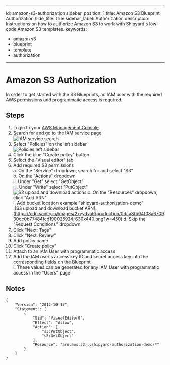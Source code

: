 
---
id: amazon-s3-authorization
sidebar_position: 1
title: Amazon S3 Blueprint Authorization
hide_title: true
sidebar_label: Authorization
description: Instructions on how to authorize Amazon S3 to work with Shipyard's low-code Amazon S3 templates.
keywords:
- amazon s3
- blueprint
- template
- authorization
---

# Amazon S3 Authorization
In order to get started with the S3 Blueprints, an IAM user with the required AWS permissions and programmatic access is required.

## Steps

1. Login to your [AWS Management Console](https://aws.amazon.com/console/)  
2. Search for and go to the IAM service page  
	![IAM service search](https://cdn.sanity.io/images/2xyydva6/production/fc33e36fa523914503b084e63fc3e2fa9a4f4ea9-612x230.png?w=450)
3. Select "Policies" on the left sidebar  
	![Policies left sidebar](https://cdn.sanity.io/images/2xyydva6/production/5c0bbbaa7215ad884d3518aa60e2e772c519c2a0-246x370.png?w=450) 
4. Click the blue "Create policy" button  
5. Select the "Visual editor" tab  
6. Add required S3 permissions  
	a. On the "Service" dropdown, search for and select "S3"  
	b. On the "Actions" dropdown  
		ii. Under "Get" select "GetObject"  
		iii. Under "Write" select "PutObject"  
		![S3 upload and download actions](https://cdn.sanity.io/images/2xyydva6/production/718a7a687e5e0787a630e2e16dceb50b28755aa0-922x459.png?w=450)
	c. On the "Resources" dropdown, click "Add ARN"  
		i. Add bucket location example "shipyard-authorization-demo"  
		![S3 upload and download bucket ARN]!(https://cdn.sanity.io/images/2xyydva6/production/0dca8fb04f08a670930dc0b77484fcd190025924-630x440.png?w=450)
	d. Skip the "Request Conditions" dropdown  
7. Click "Next: Tags"  
8. Click "Next: Review"  
9. Add policy name  
10. Click "Create policy"  
11. Attach to an IAM User with programmatic access  
12. Add the IAM user's access key ID and secret access key into the corresponding fields on the Blueprint  
	i. These values can be generated for any IAM User with programmatic access in the "Users" page  

## Notes

```
{
    "Version": "2012-10-17",
    "Statement": [
        {
            "Sid": "VisualEditor0",
            "Effect": "Allow",
            "Action": [
                "s3:PutObject",
                "s3:GetObject"
            ],
            "Resource": "arn:aws:s3:::shipyard-authorization-demo/*"
        }
    ]
}
```
